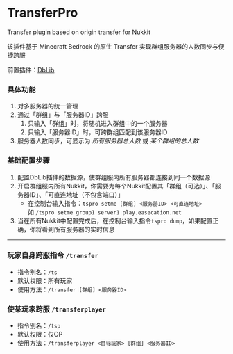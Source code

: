 # TransferPro
Transfer plugin based on origin transfer for Nukkit

该插件基于 Minecraft Bedrock 的原生 Transfer 实现群组服务器的人数同步与便捷跨服

前置插件：[DbLib](https://github.com/fromgate/DbLib/releases)

### 具体功能

1. 对多服务器的统一管理
2. 通过「群组」与「服务器ID」跨服
    1. 只输入「群组」时，将随机进入群组中的一个服务器
    2. 只输入「服务器ID」时，可跨群组匹配到该服务器ID
3. 服务器人数同步，可显示为 _所有服务器总人数_ 或 _某个群组的总人数_

### 基础配置步骤

1. 配置DbLib插件的数据源，使群组服内所有服务器都连接到同一个数据源
2. 开启群组服内所有Nukkit，你需要为每个Nukkit配置其「群组（可选）」、「服务器ID」、「可直连地址（不包含端口）」
    - 在控制台输入指令：`tspro setme [群组] <服务器ID> <可直连地址>`  
    如 `/tspro setme group1 server1 play.easecation.net`
3. 当在所有Nukkit中配置完成后，在控制台输入指令`tspro dump`，如果配置正确，你将看到所有服务器的实时信息

----------

### 玩家自身跨服指令 `/transfer`

- 指令别名：`/ts`
- 默认权限：所有玩家
- 使用方法：`/transfer [群组] <服务器ID>`

### 使某玩家跨服 `/transferplayer`

- 指令别名：`/tsp`
- 默认权限：仅OP
- 使用方法：`/transferplayer <目标玩家> [群组] <服务器ID>`